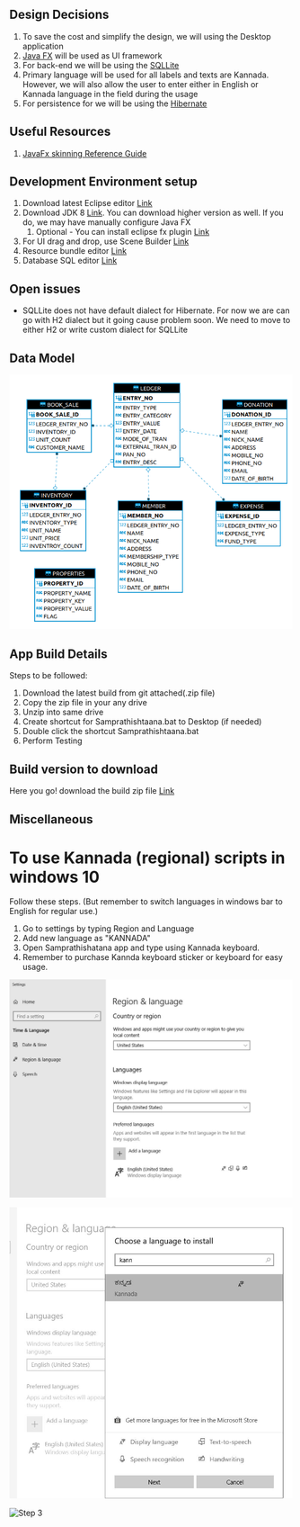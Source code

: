 ## Design Decisions
1. To save the cost and simplify the design, we will using the Desktop application
1. [Java FX](https://openjfx.io) will be used as UI framework
1. For back-end we will be using the [SQLLite](https://www.sqlite.org/index.html)
1. Primary language will be used for all labels and texts are Kannada. However, we will also allow the user to enter either in English or Kannada language in the field during the usage
1. For persistence for we will be using the [Hibernate](https://hibernate.org/orm/)

## Useful Resources
1. [JavaFx skinning Reference Guide](https://docs.oracle.com/javase/8/javafx/api/javafx/scene/doc-files/cssref.html)

## Development Environment setup
1. Download latest Eclipse editor [Link](https://www.eclipse.org/downloads/packages/release/mars/r/eclipse-ide-java-ee-developers)
1. Download JDK 8 [Link](https://www.oracle.com/java/technologies/javase/javase-jdk8-downloads.html). You can download higher version as well. If you do, we may have manually configure Java FX
	1. Optional - You can install eclipse fx plugin [Link](https://marketplace.eclipse.org/category/free-tagging/javafx)
1. For UI drag and drop, use Scene Builder [Link](https://gluonhq.com/products/scene-builder/)
1. Resource bundle editor [Link](https://marketplace.eclipse.org/content/resourcebundle-editor#group-details)
1. Database SQL editor [Link](https://dbeaver.io/download)

## Open issues
* SQLLite does not have default dialect for Hibernate. For now we are can go with H2 dialect but it going cause problem soon. We need to move to either H2 or write custom dialect for SQLLite

## Data Model
![Data Model](./Datamodel.png)

## App Build Details 
 Steps to be followed: 
1. Download the latest build from git attached(.zip file)
2. Copy the zip file in your any drive
3. Unzip into same drive
4. Create shortcut for Samprathishtaana.bat to Desktop (if needed)
5. Double click the shortcut Samprathishtaana.bat
6. Perform Testing

## Build version to download 

Here you go! download the build zip file [Link](https://drive.google.com/drive/u/1/folders/1nS6-01FjTi6k3HjZwEM_1K9tVSdcmDiP)


## Miscellaneous

# To use Kannada (regional) scripts in windows 10

Follow these steps. (But remember to switch languages in windows bar to English for regular use.)

1. Go to settings by typing Region and Language
2. Add new language as "KANNADA"
3. Open Samprathishatana app and type using Kannada keyboard.
4. Remember to purchase Kannda keyboard sticker or keyboard for easy usage.

![Step 1](./Kannada_script_step_1.JPG)

![Step 2](./Kannada_script_step_2.JPG)

![Step 3](./Kannada_script_step_3.JPG)


